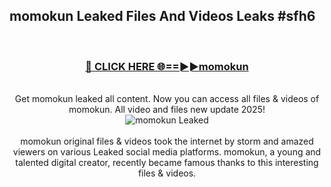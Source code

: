 ## momokun Leaked Files And Videos Leaks #sfh6
<br>
<div align="center">
<h3><a href="https://watchclip.my.id/momokun" rel="nofollow">🔴 CLICK HERE 🌐==►►momokun</a></h3>
<br>
Get momokun leaked all content. Now you can access all files & videos of momokun. All video and files new update 2025!
<br>
<a href="https://watchclip.my.id/momokun" rel="nofollow" data-target="animated-image.originalLink"><img src="https://i.ibb.co.com/WyWwxjT/player-gif2.gif" alt="momokun Leaked" style="max-width: 100%; display: inline-block;" data-target="animated-image.originalImage"></a>
<br><br>
momokun original files & videos took the internet by storm and amazed viewers on various Leaked social media platforms. momokun, a young and talented digital creator, recently became famous thanks to this interesting files & videos.
</div>
<br>